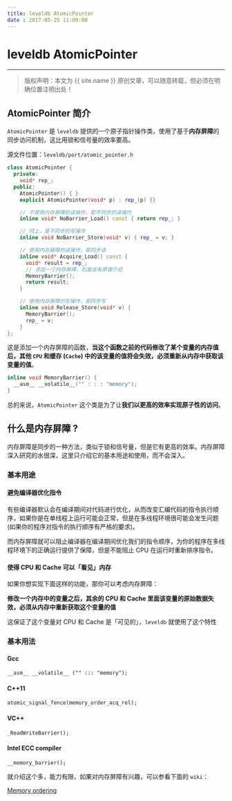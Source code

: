 ```yaml
---
title: leveldb AtomicPointer
date : 2017-05-25 11:00:00
---
```


# leveldb AtomicPointer
***
> 版权声明：本文为 {{ site.name }} 原创文章，可以随意转载，但必须在明确位置注明出处！ 

## AtomicPointer 简介

`AtomicPointer` 是 `leveldb` 提供的一个原子指针操作类，使用了基于**内存屏障**的同步访问机制，这比用锁和信号量的效率要高。

源文件位置：`leveldb/port/atomic_pointer.h`

```cpp
class AtomicPointer {
  private:
    void* rep_;
  public:
    AtomicPointer() { }
    explicit AtomicPointer(void* p) : rep_(p) {}

    // 不使用内存屏障的读操作，即不同步的读操作
    inline void* NoBarrier_Load() const { return rep_; }

    // 同上，是不同步的写操作
    inline void NoBarrier_Store(void* v) { rep_ = v; }

    // 使用内存屏障的读操作，即同步读
    inline void* Acquire_Load() const {
      void* result = rep_;
      // 添加一个内存屏障，后面会有原理介绍
      MemoryBarrier();
      return result;
    }

    // 使用内存屏障的写操作，即同步写
    inline void Release_Store(void* v) {
      MemoryBarrier();
      rep_ = v;
    }
};

```

这是添加一个内存屏障的函数，**当这个函数之前的代码修改了某个变量的内存值后，其他 `CPU` 和缓存 (`Cache`) 中的该变量的值将会失效，必须重新从内存中获取该变量的值**。

```cpp
inline void MemoryBarrier() {
  __asm__ __volatile__("" : : : "memory");
}
```

总的来说，`AtomicPointer` 这个类是为了让**我们以更高的效率实现原子性的访问**。

## 什么是内存屏障 ?

内存屏障是同步的一种方法，类似于锁和信号量，但是它有更高的效率。内存屏障深入研究的水很深，这里只介绍它的基本用途和使用，而不会深入。

### 基本用途
#### 避免编译器优化指令
有些编译器默认会在编译期间对代码进行优化，从而改变汇编代码的指令执行顺序，如果你是在单线程上运行可能会正常，但是在多线程环境很可能会发生问题(如果你的程序对指令的执行顺序有严格的要求)。


而内存屏障就可以阻止编译器在编译期间优化我们的指令顺序，为你的程序在多线程环境下的正确运行提供了保障，但是不能阻止 CPU 在运行时重新排序指令。

#### 使得 CPU 和 Cache 可以「看见」内存
如果你想实现下面这样的功能，那你可以考虑内存屏障：


**修改一个内存中的变量之后，其余的 CPU 和 Cache 里面该变量的原始数据失效，必须从内存中重新获取这个变量的值**


这保证了这个变量对 CPU 和 Cache 是「可见的」，`leveldb` 就使用了这个特性

### 基本用法
#### Gcc
```
__asm__ __volatile__ ("" ::: "memory");
```

#### C++11
```
atomic_signal_fence(memory_order_acq_rel);
```

#### VC++
```
_ReadWriteBarrier();
```

#### Intel ECC compiler
```
__memory_barrier();
```

就介绍这个多，能力有限，如果对内存屏障有兴趣，可以参看下面的 `wiki`：

[Memory ordering](http://en.wikipedia.org/wiki/Memory_ordering)

